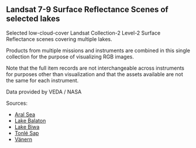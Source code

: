 ## Landsat 7-9 Surface Reflectance Scenes of selected lakes

Selected low-cloud-cover Landsat Collection-2 Level-2 Surface Reflectance scenes covering multiple lakes. 

Products from multiple missions and instruments are combined in this single collection for the purpose of visualizing RGB images. 

Note that the full item records are not interchangeable across instruments for purposes other than visualization and that the assets available are not the same for each instrument.

Data provided by VEDA / NASA

Sources:
  - [Aral Sea](https://staging-stac.delta-backend.com/collections/landsat-c2l2-sr-lakes-aral-sea)
  - [Lake Balaton](https://staging-stac.delta-backend.com/collections/landsat-c2l2-sr-lakes-lake-balaton)
  - [Lake Biwa](https://staging-stac.delta-backend.com/collections/landsat-c2l2-sr-lakes-lake-biwa)
  - [Tonlé Sap](https://staging-stac.delta-backend.com/collections/landsat-c2l2-sr-lakes-tonle-sap)
  - [Vänern](https://staging-stac.delta-backend.com/collections/landsat-c2l2-sr-lakes-vanern)